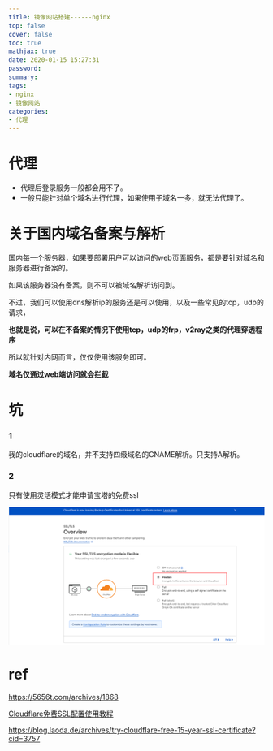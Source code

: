 ```yaml
---
title: 镜像网站搭建------nginx
top: false
cover: false
toc: true
mathjax: true
date: 2020-01-15 15:27:31
password:
summary:
tags:
- nginx
- 镜像网站
categories:
- 代理
---
```


# 代理

- 代理后登录服务一般都会用不了。
- 一般只能针对单个域名进行代理，如果使用子域名一多，就无法代理了。





# 关于国内域名备案与解析

国内每一个服务器，如果要部署用户可以访问的web页面服务，都是要针对域名和服务器进行备案的。

如果该服务器没有备案，则不可以被域名解析访问到。

不过，我们可以使用dns解析ip的服务还是可以使用，以及一些常见的tcp，udp的请求，

**也就是说，可以在不备案的情况下使用tcp，udp的frp，v2ray之类的代理穿透程序**

所以就针对内网而言，仅仅使用该服务即可。

**域名仅通过web端访问就会拦截**



# 坑





### 1

我的cloudflare的域名，并不支持四级域名的CNAME解析。只支持A解析。



### 2

只有使用灵活模式才能申请宝塔的免费ssl

![image-20230407222716842](https://raw.githubusercontent.com/kengerlwl/kengerlwl.github.io/master/image/9d912c55b95bf6659a9d54cba521cd3f/f8c694ef52aacee0ebeea1988ec1a14a.png)



# ref

https://5656t.com/archives/1868

[Cloudflare免费SSL配置使用教程](https://cloud.tencent.com/developer/article/2255105)

https://blog.laoda.de/archives/try-cloudflare-free-15-year-ssl-certificate?cid=3757
